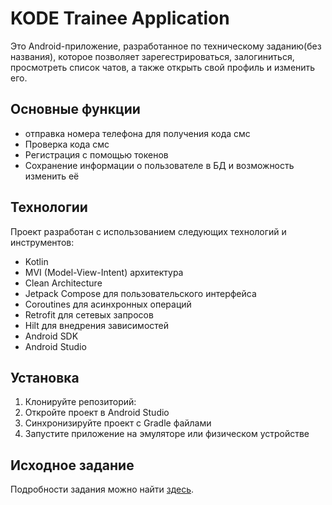 # KODE Trainee Application

Это Android-приложение, разработанное по техническому заданию(без названия), которое позволяет зарегестрироваться, залогиниться, просмотреть список чатов, а также открыть свой профиль и изменить его.

## Основные функции

- отправка номера телефона для получения кода смс
- Проверка кода смс
- Регистрация с помощью токенов
- Сохранение информации о пользователе в БД и возможность изменить её

## Технологии

Проект разработан с использованием следующих технологий и инструментов:

- Kotlin
- MVI (Model-View-Intent) архитектура
- Clean Architecture
- Jetpack Compose для пользовательского интерфейса
- Coroutines для асинхронных операций
- Retrofit для сетевых запросов
- Hilt для внедрения зависимостей
- Android SDK
- Android Studio

## Установка

1. Клонируйте репозиторий:
2. Откройте проект в Android Studio
3. Синхронизируйте проект с Gradle файлами
4. Запустите приложение на эмуляторе или физическом устройстве

## Исходное задание

Подробности задания можно найти [здесь](https://docs.yandex.ru/docs/view?url=ya-disk-public%3A%2F%2FrJw6VACcSEZdAqFEPmzx6YQ%2FRqPKIvtjz2mK4WW12CnkQxCQ6xMUlolA%2BbxTmJU3RAX03HPYQxcN%2B1YRYcCtZw%3D%3D&name=Android.%20Тестовое%20задание.docx&nosw=1).
